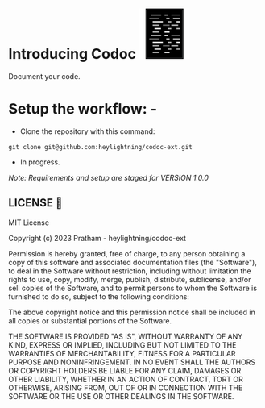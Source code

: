 # Introducing Codoc <img src="./public/icon.png" width="100">

Document your code.

# Setup the workflow: -
* Clone the repository with this command:
```
git clone git@github.com:heylightning/codoc-ext.git
```
* In progress.

*Note: Requirements and setup are staged for VERSION 1.0.0*

## LICENSE 📄
MIT License

Copyright (c) 2023 Pratham - heylightning/codoc-ext

Permission is hereby granted, free of charge, to any person obtaining a copy
of this software and associated documentation files (the "Software"), to deal
in the Software without restriction, including without limitation the rights
to use, copy, modify, merge, publish, distribute, sublicense, and/or sell
copies of the Software, and to permit persons to whom the Software is
furnished to do so, subject to the following conditions:

The above copyright notice and this permission notice shall be included in all
copies or substantial portions of the Software.

THE SOFTWARE IS PROVIDED "AS IS", WITHOUT WARRANTY OF ANY KIND, EXPRESS OR
IMPLIED, INCLUDING BUT NOT LIMITED TO THE WARRANTIES OF MERCHANTABILITY,
FITNESS FOR A PARTICULAR PURPOSE AND NONINFRINGEMENT. IN NO EVENT SHALL THE
AUTHORS OR COPYRIGHT HOLDERS BE LIABLE FOR ANY CLAIM, DAMAGES OR OTHER
LIABILITY, WHETHER IN AN ACTION OF CONTRACT, TORT OR OTHERWISE, ARISING FROM,
OUT OF OR IN CONNECTION WITH THE SOFTWARE OR THE USE OR OTHER DEALINGS IN THE
SOFTWARE.